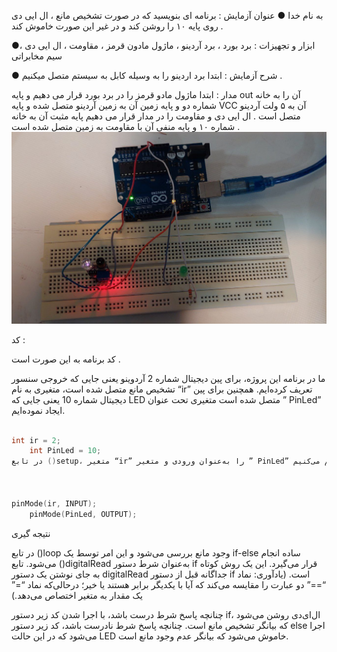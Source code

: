 به نام خدا 
● عنوان آزمایش :
برنامه ای بنویسید که در صورت تشخیص مانع ، ال ایی دی  روی پایه ۱۰ را روشن کند  و در غیر این صورت خاموش کند .

●ابزار و تجهیزات :
برد بورد ، برد آردینو ، ماژول مادون قرمز ، مقاومت ، ال ایی دی ، سیم مخابراتی 

● شرح آزمایش : 
ابتدا برد اردینو را به وسیله کابل به سیستم متصل میکنیم .

مدار :
ابتدا ماژول مادو قرمز را در برد بورد قرار می دهیم و پایه out  آن را به خانه شماره دو  و پایه  زمین آن به زمین آردینو متصل شده و پایه VCC  آن به ۵ ولت آردینو متصل است . 
ال ایی دی و مقاومت را در مدار قرار می دهیم پایه مثبت آن به خانه شماره ۱۰ و پایه منفی آن با مقاومت به زمین متصل شده است .
![code](./photo_2024-12-01_21-33-49.jpg)

کد :


کد برنامه به این صورت است .

ما در برنامه این پروژه، برای پین دیجیتال شماره 2  آردوینو یعنی جایی که خروجی سنسور تشخیص مانع متصل شده است، متغیری به نام “ir” تعریف کرده‌ایم.
 همچنین برای پین دیجیتال شماره 10 یعنی جایی که LED متصل شده است متغیری تحت عنوان ” PinLed” ایجاد نموده‌ایم.

```cpp

int ir = 2;
    int PinLed = 10;
در تابع ()setup، متغیر “ir” را به‌عنوان ورودی و متغیر ” PinLed” را به‌عنوان خروجی تنظیم می‌کنیم.    



pinMode(ir, INPUT);
    pinMode(PinLed, OUTPUT);

```
نتیجه گیری


در تابع ()loop وجود مانع بررسی می‌شود و این امر توسط یک if-else ساده انجام می‌شود. تابع ()digitalRead به‌عنوان شرط دستور if قرار می‌گیرد.
 این یک روش کوتاه به جای نوشتن یک دستور digitalRead جداگانه قبل از دستور 
if است. (یادآوری: نماد “==” دو عبارت را مقایسه می‌کند که آیا با یکدیگر برابر هستند یا خیر؛ درحالی‌که نماد “=” یک مقدار به متغیر اختصاص می‌دهد.)

چنانچه پاسخ شرط درست باشد، با اجرا شدن کد زیر دستور if، ال‌ای‌دی روشن می‌شود که بیانگر تشخیص مانع است. چنانچه پاسخ شرط نادرست باشد، کد زیر دستور else اجرا می‌شود که در این حالت LED خاموش می‌شود که بیانگر عدم وجود مانع است.





